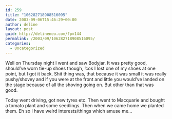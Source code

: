 ```yaml
---
id: 259
title: "106282718908516095"
date: 2003-09-06T15:46:29+00:00
author: deline
layout: post
guid: http://delineneo.com/?p=144
permalink: /2003/09/106282718908516095/
categories:
  - Uncategorized
---
```

Well on Thursday night I went and saw Bodyjar. It was pretty good, should&#8217;ve worn tie-up shoes though, &#8216;cos I lost one of my shoes at one point, but I got it back. Shit thing was, that because it was small it was really pushy/shovey and if you were at the front and little you would&#8217;ve landed on the stage because of all the shoving going on. But other than that was good.
  
Today went driving, got new tyres etc. Then went to Macquarie and bought a tomato plant and some seedlings. Then when we came home we planted them. Eh so I have weird interests/things which amuse me&#8230;